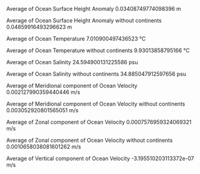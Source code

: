 Average of Ocean Surface Height Anomaly 
0.03408749774098396 m

Average of Ocean Surface Height Anomaly without continents
0.04859916493296623 m

Average of Ocean Temperature
7.010900497436523 °C

Average of Ocean Temperature without continents
9.93013858795166 °C

Average of Ocean Salinity
24.594900131225586 psu

Average of Ocean Salinity without continents
34.885047912597656 psu

Average of Meridional component of Ocean Velocity
0.002127990359440446 m/s

Average of Meridional component of Ocean Velocity without continents
0.003052920801565051 m/s

Average of Zonal component of Ocean Velocity
0.0007576959324069321 m/s

Average of Zonal component of Ocean Velocity without continents
0.0010658038081601262 m/s

Average of Vertical component of Ocean Velocity
-3.195510203113372e-07 m/s
